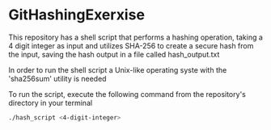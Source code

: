 # GitHashingExerxise

This repository has a shell script that performs a hashing operation, taking a 4 digit integer as input and utilizes SHA-256 to create a secure hash from the input, saving the hash output in a file called hash_output.txt

In order to run the shell script a Unix-like operating syste with the 'sha256sum' utility is needed

To run the script, execute the following command from the repository's directory in your terminal

```bash
./hash_script <4-digit-integer>

